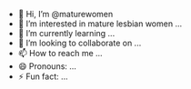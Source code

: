 - 👋 Hi, I’m @maturewomen
- 👀 I’m interested in mature lesbian women ...
- 🌱 I’m currently learning ...
- 💞️ I’m looking to collaborate on ...
- 📫 How to reach me ...
- 😄 Pronouns: ...
- ⚡ Fun fact: ...

<!---
maturewomen/maturewomen is a ✨ special ✨ repository because its `README.md` (this file) appears on your GitHub profile.
You can click the Preview link to take a look at your changes.
--->
